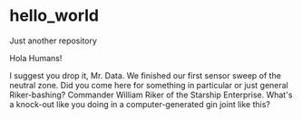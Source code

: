 # hello_world
Just another repository

Hola Humans!

I suggest you drop it, Mr. Data. We finished our first sensor sweep of the neutral zone. Did you come here for something in particular or just general Riker-bashing? Commander William Riker of the Starship Enterprise. What's a knock-out like you doing in a computer-generated gin joint like this?
